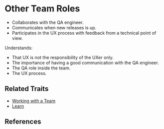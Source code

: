 # Other Team Roles

* Collaborates with the QA engineer.
* Communicates when new releases is up.
* Participates in the UX process with feedback from a technical point of view.

Understands:

* That UX is not the responsibility of the UXer only.
* The importance of having a good communication with the QA engineer.
* The QA role inside the team.
* The UX process.

## Related Traits

* [Working with a Team](/working-with-a-team.md)
* [Learn](/learn.md)

## References
